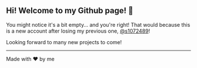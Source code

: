 ## Hi! Welcome to my Github page! 👋

You might notice it's a bit empty... and you're right! That would because this is a new account after losing my previous one, [@s1072489](https://github.com/s1072489)!

Looking forward to many new projects to come!
<hr>

Made with ❤️ by me
